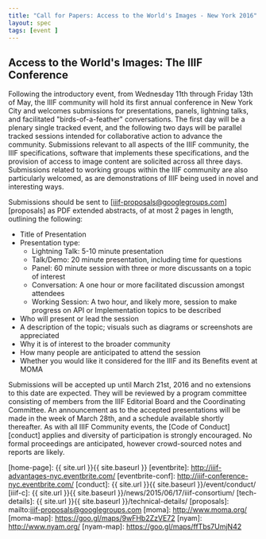 ```yaml
---
title: "Call for Papers: Access to the World's Images - New York 2016"
layout: spec
tags: [event ]
---
```


## Access to the World's Images: The IIIF Conference

Following the introductory event, from Wednesday 11th through Friday 13th of May, the IIIF community will hold its first annual conference in New York City and welcomes submissions for presentations, panels, lightning talks, and facilitated "birds-of-a-feather" conversations.   The first day will be a plenary single tracked event, and the following two days will be parallel tracked sessions intended for collaborative action to advance the community. Submissions relevant to all aspects of the IIIF community, the IIIF specifications, software that implements these specifications, and the provision of access to image content are solicited across all three days. Submissions related to working groups within the IIIF community are also particularly welcomed, as are demonstrations of IIIF being used in novel and interesting ways.

Submissions should be sent to [iiif-proposals@googlegroups.com][proposals] as PDF extended abstracts, of at most 2 pages in length, outlining the following:

* Title of Presentation
* Presentation type:
  * Lightning Talk: 5-10 minute presentation
  * Talk/Demo: 20 minute presentation, including time for questions
  * Panel: 60 minute session with three or more discussants on a topic of interest
  * Conversation: A one hour or more facilitated discussion amongst attendees
  * Working Session: A two hour, and likely more, session to make progress on API or Implementation topics to be described
* Who will present or lead the session
* A description of the topic; visuals such as diagrams or screenshots are appreciated
* Why it is of interest to the broader community
* How many people are anticipated to attend the session
* Whether you would like it considered for the IIIF and its Benefits event at MOMA

Submissions will be accepted up until March 21st, 2016 and no extensions to this date are expected.  They will be reviewed by a program committee consisting of members from the IIIF Editorial Board and the Coordinating Committee. An announcement as to the accepted presentations will be made in the week of March 28th, and a schedule available shortly thereafter. As with all IIIF Community events, the [Code of Conduct][conduct] applies and diversity of participation is strongly encouraged. No formal proceedings are anticipated, however crowd-sourced notes and reports are likely.

[home-page]: {{ site.url }}{{ site.baseurl }}
[eventbrite]: http://iiif-advantages-nyc.eventbrite.com/
[eventbrite-conf]: http://iiif-conference-nyc.eventbrite.com/
[conduct]: {{ site.url }}{{ site.baseurl }}/event/conduct/
[iiif-c]: {{ site.url }}{{ site.baseurl }}/news/2015/06/17/iiif-consortium/
[tech-details]: {{ site.url }}{{ site.baseurl }}/technical-details/
[proposals]: mailto:iiif-proposals@googlegroups.com
[moma]: http://www.moma.org/
[moma-map]: https://goo.gl/maps/9wFHb2ZzVE72
[nyam]: http://www.nyam.org/
[nyam-map]: https://goo.gl/maps/ffTbs7UmjN42

